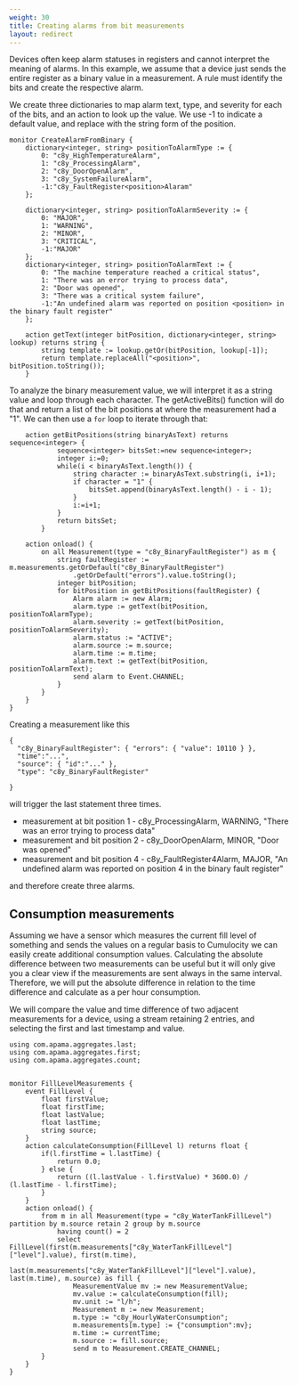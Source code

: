 ```yaml
---
weight: 30
title: Creating alarms from bit measurements
layout: redirect
---
```


Devices often keep alarm statuses in registers and cannot interpret the meaning of alarms. In this example, we assume that a device just sends the entire register as a binary value in a measurement. A rule must identify the bits and create the respective alarm.

We create three dictionaries to map alarm text, type, and severity for each of the bits, and an action to look up the value. We use -1 to indicate a default value, and replace <position> with the string form of the position.

	monitor CreateAlarmFromBinary {
		dictionary<integer, string> positionToAlarmType := {
			0: "c8y_HighTemperatureAlarm",
			1: "c8y_ProcessingAlarm",
			2: "c8y_DoorOpenAlarm",
			3: "c8y_SystemFailureAlarm",
			-1:"c8y_FaultRegister<position>Alaram"
		};
	
		dictionary<integer, string> positionToAlarmSeverity := {
			0: "MAJOR",
			1: "WARNING",
			2: "MINOR",
			3: "CRITICAL",
			-1:"MAJOR"
		};
		dictionary<integer, string> positionToAlarmText := {
			0: "The machine temperature reached a critical status",
			1: "There was an error trying to process data",
			2: "Door was opened",
			3: "There was a critical system failure",
			-1:"An undefined alarm was reported on position <position> in the binary fault register"
		};

		action getText(integer bitPosition, dictionary<integer, string> lookup) returns string {
			string template := lookup.getOr(bitPosition, lookup[-1]);
			return template.replaceAll("<position>", bitPosition.toString());
		}

To analyze the binary measurement value, we will interpret it as a string value and loop through each character. The getActiveBits() function will do that and return a list of the bit positions at where the measurement had a "1". We can then use a `for` loop to iterate through that:

		action getBitPositions(string binaryAsText) returns sequence<integer> {
				sequence<integer> bitsSet:=new sequence<integer>;
				integer i:=0;
				while(i < binaryAsText.length()) {
					string character := binaryAsText.substring(i, i+1);
					if character = "1" {
						bitsSet.append(binaryAsText.length() - i - 1);
					}
					i:=i+1;
				}
				return bitsSet;
			}
	
		action onload() {
			on all Measurement(type = "c8y_BinaryFaultRegister") as m {
				string faultRegister := m.measurements.getOrDefault("c8y_BinaryFaultRegister")
					.getOrDefault("errors").value.toString();
				integer bitPosition;
				for bitPosition in getBitPositions(faultRegister) {
					Alarm alarm := new Alarm;
					alarm.type := getText(bitPosition, positionToAlarmType);
					alarm.severity := getText(bitPosition, positionToAlarmSeverity);
					alarm.status := "ACTIVE";
					alarm.source := m.source;
					alarm.time := m.time;
					alarm.text := getText(bitPosition, positionToAlarmText);
					send alarm to Event.CHANNEL;
				}
			}
		}
	}

Creating a measurement like this

    {
      "c8y_BinaryFaultRegister": { "errors": { "value": 10110 } },
      "time":"...",
      "source": { "id":"..." },
      "type": "c8y_BinaryFaultRegister" 
      
    }

will trigger the last statement three times.

*   measurement at bit position 1 - c8y_ProcessingAlarm, WARNING, "There was an error trying to process data"
*   measurement and bit position 2 - c8y_DoorOpenAlarm, MINOR, "Door was opened"
*   measurement and bit position 4 - c8y_FaultRegister4Alarm, MAJOR, "An undefined alarm was reported on position 4 in the binary fault register"

and therefore create three alarms.

## Consumption measurements

Assuming we have a sensor which measures the current fill level of something and sends the values on a regular basis to Cumulocity we can easily create additional consumption values. Calculating the absolute difference between two measurements can be useful but it will only give you a clear view if the measurements are sent always in the same interval. Therefore, we will put the absolute difference in relation to the time difference and calculate as a per hour consumption.

We will compare the value and time difference of two adjacent measurements for a device, using a stream retaining 2 entries, and selecting the first and last timestamp and value.
	
	using com.apama.aggregates.last;
	using com.apama.aggregates.first;
	using com.apama.aggregates.count;
	
	
	monitor FillLevelMeasurements {
	    event FillLevel {
	        float firstValue;
	        float firstTime;
	        float lastValue;
	        float lastTime;
	        string source;
	    }
	    action calculateConsumption(FillLevel l) returns float {
	        if(l.firstTime = l.lastTime) {
	            return 0.0;
	        } else {
	            return ((l.lastValue - l.firstValue) * 3600.0) / (l.lastTime - l.firstTime);
	        }
	    }
	    action onload() {
	        from m in all Measurement(type = "c8y_WaterTankFillLevel") partition by m.source retain 2 group by m.source
	            having count() = 2
	            select FillLevel(first(m.measurements["c8y_WaterTankFillLevel"]["level"].value), first(m.time),
	                             last(m.measurements["c8y_WaterTankFillLevel"]["level"].value), last(m.time), m.source) as fill {
	                MeasurementValue mv := new MeasurementValue;
	                mv.value := calculateConsumption(fill);
	                mv.unit := "l/h";
	                Measurement m := new Measurement;
	                m.type := "c8y_HourlyWaterConsumption";
	                m.measurements[m.type] := {"consumption":mv};
	                m.time := currentTime;
	                m.source := fill.source;
	                send m to Measurement.CREATE_CHANNEL;
	        }
	    }
	}
	
		
